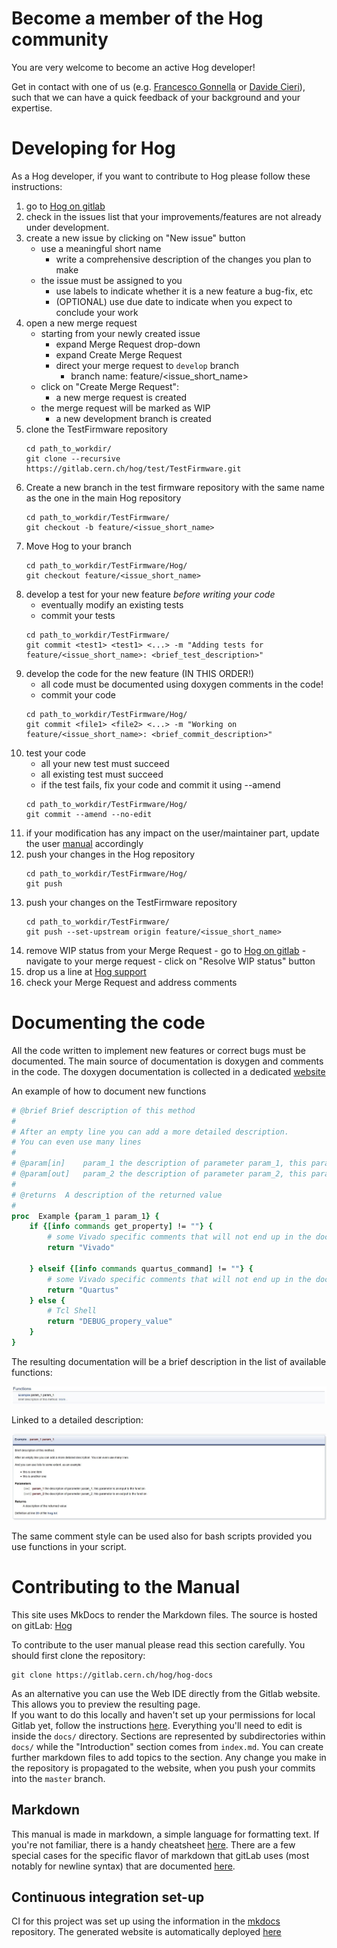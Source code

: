 # Become a member of the Hog community
You are very welcome to become an active Hog developer!

Get in contact with one of us (e.g. [Francesco Gonnella](mailto:francesco.gonnella@cern.ch) or [Davide Cieri](mailto:davide.cieri@cern.ch)), such that we can have a quick feedback of your background and your expertise.

# Developing for Hog
As a Hog developer, if you want to contribute to Hog please follow these instructions:

1. go to [Hog on gitlab](https://gitlab.cern.ch/hog/Hog)
2. check in the issues list that your improvements/features are not already under development.
3. create a new issue by clicking on "New issue" button
   - use a meaningful short name
	 - write a comprehensive description of the changes you plan to make
   - the issue must be assigned to you
	 - use  labels to indicate whether it is a new feature a bug-fix, etc
	 - (OPTIONAL) use due date to indicate when you expect to conclude your work
4. open a new merge request
   -  starting from your newly created issue
	    *  expand Merge Request drop-down
      *  expand Create Merge Request
      *  direct your merge request to `develop` branch
			*  branch name: feature/<issue_short_name>
	 -  click on "Create Merge Request":
	    *  a new merge request is created
      *  the merge request will be marked as WIP
			*  a new development branch is created
5. clone the TestFirmware repository
	```console
	cd path_to_workdir/
	git clone --recursive https://gitlab.cern.ch/hog/test/TestFirmware.git
	```
6. Create a new branch in the test firmware repository with the same name as the one in the main Hog repository
	```console
	cd path_to_workdir/TestFirmware/
	git checkout -b feature/<issue_short_name>
	```
7. Move Hog to your branch
	```console
	cd path_to_workdir/TestFirmware/Hog/
	git checkout feature/<issue_short_name>
	```
8. develop a test for your new feature *before writing your code*
   -  eventually modify an existing tests
	 -  commit your tests
	```console
	cd path_to_workdir/TestFirmware/
	git commit <test1> <test1> <...> -m "Adding tests for feature/<issue_short_name>: <brief_test_description>"
	```
9. develop the code for the new feature (IN THIS ORDER!)
   -  all code must be documented using doxygen comments in the code!
	 -  commit your code
	```console
	cd path_to_workdir/TestFirmware/Hog/
	git commit <file1> <file2> <...> -m "Working on feature/<issue_short_name>: <brief_commit_description>"
	```
10. test your code
	 -  all your new test must succeed
	 -  all existing test must succeed
	 -  if the test fails, fix your code and commit it using --amend
	```console
	cd path_to_workdir/TestFirmware/Hog/
	git commit --amend --no-edit
	```
11. if your modification has any impact on the user/maintainer part, update the user [manual](#contributing_to_the_manual) accordingly
12. push your changes in the Hog repository
	```console
	cd path_to_workdir/TestFirmware/Hog/
	git push
	```
13. push your changes on the TestFirmware repository
	```console
	cd path_to_workdir/TestFirmware/
	git push --set-upstream origin feature/<issue_short_name>
	```
14. remove WIP status from your Merge Request
		-  go to [Hog on gitlab](https://gitlab.cern.ch/hog/Hog)
		-  navigate to your merge request
		-  click on "Resolve WIP status" button
15. drop us a line at [Hog support](mailto:hog@cern.ch)
16. check your Merge Request and address comments

# Documenting the code

All the code written to implement new features or correct bugs must be documented.
The main source of documentation is doxygen and comments in the code.
The doxygen documentation is collected in a dedicated [website](https://hdl-on-git.web.cern.ch/hdl-on-git/test-doxy/index.html)

An example of how to document new functions

```tcl
# @brief Brief description of this method
#
# After an empty line you can add a more detailed description.
# You can even use many lines
#
# @param[in]	param_1	the description of parameter param_1, this parameter is an input to the function
# @param[out]	param_2	the description of parameter param_2, this parameter is an output to the function
#
# @returns	A description of the returned value
#
proc  Example {param_1 param_1} {
    if {[info commands get_property] != ""} {
        # some Vivado specific comments that will not end up in the documentation
    	return "Vivado"

    } elseif {[info commands quartus_command] != ""} {
        # some Vivado specific comments that will not end up in the documentation
    	return "Quartus"
    } else {
        # Tcl Shell
   		return "DEBUG_propery_value"
    }
}
```
The resulting documentation will be a brief description in the list of available functions:

 ![](./figures/Example_brief.jpg)

Linked to a detailed description:

 ![](./figures/Example_long.jpg)

The same comment style can be used also for bash scripts provided you use functions in your script.

# Contributing to the Manual

This site uses MkDocs to render the Markdown files.
The source is hosted on gitLab: [Hog](https://gitlab.cern.ch/hog/hog-docs)

To contribute to the user manual please read this section carefully.
You should first clone the repository:
```console
git clone https://gitlab.cern.ch/hog/hog-docs
```
As an alternative you can use the Web IDE directly from the Gitlab website. This allows you to preview the resulting page.\
If you want to do this locally and haven't set up your permissions for local Gitlab yet, follow the instructions [here](https://docs.gitlab.com/ce/ssh/README.html).
Everything you'll need to edit is inside the `docs/` directory.
Sections are represented by subdirectories within `docs/` while the "Introduction" section comes from `index.md`.
You can create further markdown files to add topics to the section.
Any change you make in the repository is propagated to the website, when you push your commits into the `master` branch.

## Markdown

This manual is made in markdown, a simple language for formatting text. If you're not familiar, there is a handy cheatsheet [here](https://github.com/adam-p/markdown-here/wiki/Markdown-Cheatsheet). There are a few special cases for the specific flavor of markdown that gitLab uses (most notably for newline syntax) that are documented [here](https://docs.gitlab.com/ee/user/markdown.html).

## Continuous integration set-up

CI for this project was set up using the information in the [mkdocs](https://gitlab.cern.ch/authoring/documentation/mkdocs) repository. The generated website is automatically deployed [here](https://hog-user-docs.web.cern.ch/)

